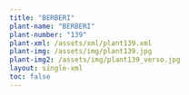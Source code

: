 ```yaml
---
title: "BERBERI"
plant-name: "BERBERI"
plant-number: "139"
plant-xml: /assets/xml/plant139.xml
plant-img: /assets/img/plant139.jpg
plant-img2: /assets/img/plant139_verso.jpg
layout: single-xml
toc: false
---
```

